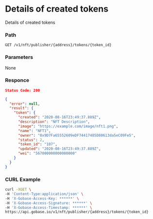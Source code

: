 # Details of created tokens

Details of created tokens

### Path
```
GET /v1/nft/publisher/{address}/tokens/{token_id}
```

### Parameters

None

### Responce
```json
Status Code: 200

{
  "error": null,
  "result": {
    "token": {
      "created": "2020-08-16T23:49:37.889Z",
      "description": "NFT Description",
      "image": "https://example.com/image/nft1.png",
      "name": "NFT1",
      "owner": "0x9D7Fa65552609eDF74417485D80613da5eC09Fe5",
      "status": 2,
      "token_id": "107",
      "updated": "2020-08-16T23:49:37.889Z",
      "wei": "567000000000000000"
    }
  }
}
```

### CURL Example
```bash
curl -XGET \
-H 'Content-Type:application/json' \
-H 'X-Gobase-Access-Key: ******' \
-H 'X-Gobase-Access-Signature: ******' \
-H 'X-Gobase-Access-Timestamp: ******' \
https://api.gobase.io/v1/nft/publisher/{address}/tokens/{token_id}
```
